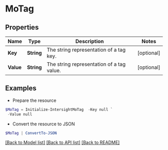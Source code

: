 # MoTag
## Properties

Name | Type | Description | Notes
------------ | ------------- | ------------- | -------------
**Key** | **String** | The string representation of a tag key. | [optional] 
**Value** | **String** | The string representation of a tag value. | [optional] 

## Examples

- Prepare the resource
```powershell
$MoTag = Initialize-IntersightMoTag  -Key null `
 -Value null
```

- Convert the resource to JSON
```powershell
$MoTag | ConvertTo-JSON
```

[[Back to Model list]](../README.md#documentation-for-models) [[Back to API list]](../README.md#documentation-for-api-endpoints) [[Back to README]](../README.md)

